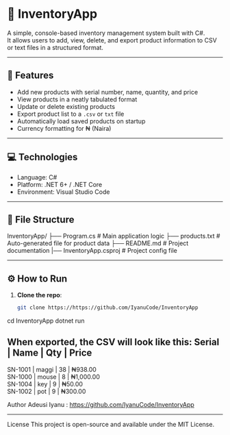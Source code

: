 # 🧾 InventoryApp

A simple, console-based inventory management system built with C#.  
It allows users to add, view, delete, and export product information to CSV or text files in a structured format.

---

## 🚀 Features

- Add new products with serial number, name, quantity, and price
- View products in a neatly tabulated format
- Update or delete existing products
- Export product list to a `.csv` or `txt` file
- Automatically load saved products on startup
- Currency formatting for ₦ (Naira)

---

## 💻 Technologies

- Language: C#
- Platform: .NET 6+ / .NET Core
- Environment: Visual Studio Code

---

## 📂 File Structure
InventoryApp/ 
  ├── Program.cs # Main application logic 
  ├── products.txt # Auto-generated file for product data 
  ├── README.md # Project documentation 
  |── InventoryApp.csproj # Project config file


---

## ⚙️ How to Run

1. **Clone the repo**:
   ```bash
   git clone https://https://github.com/IyanuCode/InventoryApp
cd InventoryApp
dotnet run

When exported, the CSV will look like this:
Serial          | Name                 | Qty   | Price     
------------------------------------------------------------
SN-1001         | maggi                | 38    | ₦938.00    
SN-1000         | mouse                | 8     | ₦1,000.00  
SN-1004         | key                  | 9     | ₦50.00     
SN-1002         | pot                  | 9     | ₦300.00    


Author
Adeusi Iyanu : https://github.com/IyanuCode/InventoryApp


---

License
This project is open-source and available under the MIT License.
